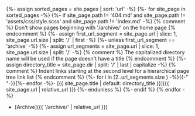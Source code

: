 {%- assign sorted_pages = site.pages | sort: 'url' -%}
{%- for site_page in sorted_pages -%}
  {%- if site_page.path != '404.md' and site_page.path != 'assets/css/style.scss' and site_page.path != 'index.md' -%}
    {% comment %} Don't show pages beginning with '/archive/' on the home page {% endcomment %}
    {%- assign first_url_segment = site_page.url | slice: 1, site_page.url.size | split: '/' | first -%}
    {%- unless first_url_segment == 'archive' -%}
      {%- assign url_segments = site_page.url | slice: 1, site_page.url.size | split: '/' -%}
        {% comment %} The capitalized directory name will be used if the page doesn't have a title {% endcomment %}
        {%- assign directory_title = site_page.dir | split: '/' | last | capitalize -%}
        {% comment %} Indent links starting at the second level for a hierarchical page tree link list {% endcomment %}
        {%- for i in (2..url_segments.size ) -%}{{-"    "-}}{%- endfor -%}- [{{ site_page.title | default: directory_title }}]({{ site_page.url | relative_url }})
    {%- endunless %}
  {%- endif %}
{% endfor -%}
- [Archive]({{ '/archive/' | relative_url }})
